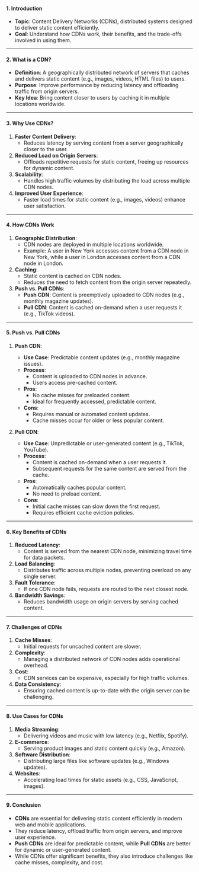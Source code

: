 #### **1. Introduction**
- **Topic**: Content Delivery Networks (CDNs), distributed systems designed to deliver static content efficiently.
- **Goal**: Understand how CDNs work, their benefits, and the trade-offs involved in using them.

---

#### **2. What is a CDN?**
- **Definition**: A geographically distributed network of servers that caches and delivers static content (e.g., images, videos, HTML files) to users.
- **Purpose**: Improve performance by reducing latency and offloading traffic from origin servers.
- **Key Idea**: Bring content closer to users by caching it in multiple locations worldwide.

---

#### **3. Why Use CDNs?**
1. **Faster Content Delivery**:
   - Reduces latency by serving content from a server geographically closer to the user.
2. **Reduced Load on Origin Servers**:
   - Offloads repetitive requests for static content, freeing up resources for dynamic content.
3. **Scalability**:
   - Handles high traffic volumes by distributing the load across multiple CDN nodes.
4. **Improved User Experience**:
   - Faster load times for static content (e.g., images, videos) enhance user satisfaction.

---

#### **4. How CDNs Work**
1. **Geographic Distribution**:
   - CDN nodes are deployed in multiple locations worldwide.
   - Example: A user in New York accesses content from a CDN node in New York, while a user in London accesses content from a CDN node in London.
2. **Caching**:
   - Static content is cached on CDN nodes.
   - Reduces the need to fetch content from the origin server repeatedly.
3. **Push vs. Pull CDNs**:
   - **Push CDN**: Content is preemptively uploaded to CDN nodes (e.g., monthly magazine updates).
   - **Pull CDN**: Content is cached on-demand when a user requests it (e.g., TikTok videos).

---

#### **5. Push vs. Pull CDNs**
1. **Push CDN**:
   - **Use Case**: Predictable content updates (e.g., monthly magazine issues).
   - **Process**:
     - Content is uploaded to CDN nodes in advance.
     - Users access pre-cached content.
   - **Pros**:
     - No cache misses for preloaded content.
     - Ideal for frequently accessed, predictable content.
   - **Cons**:
     - Requires manual or automated content updates.
     - Cache misses occur for older or less popular content.

2. **Pull CDN**:
   - **Use Case**: Unpredictable or user-generated content (e.g., TikTok, YouTube).
   - **Process**:
     - Content is cached on-demand when a user requests it.
     - Subsequent requests for the same content are served from the cache.
   - **Pros**:
     - Automatically caches popular content.
     - No need to preload content.
   - **Cons**:
     - Initial cache misses can slow down the first request.
     - Requires efficient cache eviction policies.

---

#### **6. Key Benefits of CDNs**
1. **Reduced Latency**:
   - Content is served from the nearest CDN node, minimizing travel time for data packets.
2. **Load Balancing**:
   - Distributes traffic across multiple nodes, preventing overload on any single server.
3. **Fault Tolerance**:
   - If one CDN node fails, requests are routed to the next closest node.
4. **Bandwidth Savings**:
   - Reduces bandwidth usage on origin servers by serving cached content.

---

#### **7. Challenges of CDNs**
1. **Cache Misses**:
   - Initial requests for uncached content are slower.
2. **Complexity**:
   - Managing a distributed network of CDN nodes adds operational overhead.
3. **Cost**:
   - CDN services can be expensive, especially for high traffic volumes.
4. **Data Consistency**:
   - Ensuring cached content is up-to-date with the origin server can be challenging.

---

#### **8. Use Cases for CDNs**
1. **Media Streaming**:
   - Delivering videos and music with low latency (e.g., Netflix, Spotify).
2. **E-commerce**:
   - Serving product images and static content quickly (e.g., Amazon).
3. **Software Distribution**:
   - Distributing large files like software updates (e.g., Windows updates).
4. **Websites**:
   - Accelerating load times for static assets (e.g., CSS, JavaScript, images).

---

#### **9. Conclusion**
- **CDNs** are essential for delivering static content efficiently in modern web and mobile applications.
- They reduce latency, offload traffic from origin servers, and improve user experience.
- **Push CDNs** are ideal for predictable content, while **Pull CDNs** are better for dynamic or user-generated content.
- While CDNs offer significant benefits, they also introduce challenges like cache misses, complexity, and cost.

